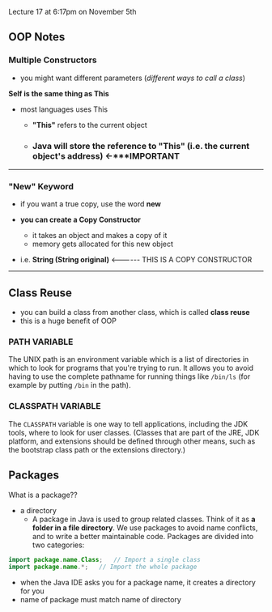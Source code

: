 Lecture 17 at 6:17pm on November 5th

## OOP Notes

### Multiple Constructors

- you might want different parameters (*different ways to call a class*)

**Self is the same thing as This**

- most languages uses This

  - **"This"** refers to the current object

  - ### Java will store the reference to "**This**" (i.e. the current object's address) <-***IMPORTANT

---

### "New" Keyword

- if you want a true copy, use the word **new**

- **you can create a Copy Constructor**
  - it takes an object and makes a copy of it
  - memory gets allocated for this new object
- i.e. **String (String original)** <------ THIS IS A COPY CONSTRUCTOR

---

## Class Reuse

- you can build a class from another class, which is called **class reuse**
- this is a huge benefit of OOP

### PATH VARIABLE

The UNIX path is an environment variable which is a list of directories in which to look for programs that you're trying to run. It allows you to avoid having to use the complete pathname for running things like `/bin/ls` (for example by putting `/bin` in the path).

### CLASSPATH VARIABLE

The `CLASSPATH` variable is one way to tell applications, including the JDK tools, where to look for user classes. (Classes that are part of the JRE, JDK platform, and extensions should be defined through other means, such as the bootstrap class path or the extensions directory.)

## Packages

What is a package??

- a directory
  - A package in Java is used to group related classes. Think of it as **a folder in a file directory**. We use packages to avoid name conflicts, and to write a better maintainable code. Packages are divided into two categories:

```java
import package.name.Class;   // Import a single class
import package.name.*;   // Import the whole package
```

- when the Java IDE asks you for a package name, it creates a directory for you
- name of package must match name of directory